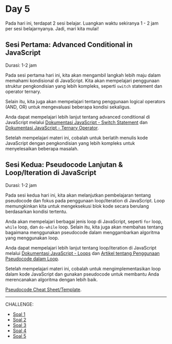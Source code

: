 # Day 5

Pada hari ini, terdapat 2 sesi belajar. Luangkan waktu sekiranya 1 - 2 jam per sesi belajarnyanya. Jadi, mari kita mulai!

## Sesi Pertama: Advanced Conditional in JavaScript

Durasi: 1-2 jam

Pada sesi pertama hari ini, kita akan mengambil langkah lebih maju dalam memahami kondisional di JavaScript. Kita akan mempelajari penggunaan struktur pengkondisian yang lebih kompleks, seperti `switch` statement dan operator ternary.

Selain itu, kita juga akan mempelajari tentang penggunaan logical operators (AND, OR) untuk mengevaluasi beberapa kondisi sekaligus.

Anda dapat mempelajari lebih lanjut tentang advanced conditional di JavaScript melalui [Dokumentasi JavaScript - Switch Statement](https://www.w3schools.com/js/js_switch.asp) dan [Dokumentasi JavaScript - Ternary Operator](https://www.w3schools.com/js/js_comparisons.asp).

Setelah mempelajari materi ini, cobalah untuk berlatih menulis kode JavaScript dengan pengkondisian yang lebih kompleks untuk menyelesaikan beberapa masalah.	


## Sesi Kedua: Pseudocode Lanjutan & Loop/Iteration di JavaScript

Durasi: 1-2 jam

Pada sesi kedua hari ini, kita akan melanjutkan pembelajaran tentang pseudocode dan fokus pada penggunaan loop/iteration di JavaScript. Loop memungkinkan kita untuk mengeksekusi blok kode secara berulang berdasarkan kondisi tertentu.

Anda akan mempelajari berbagai jenis loop di JavaScript, seperti `for` loop, `while` loop, dan `do-while` loop. Selain itu, kita juga akan membahas tentang bagaimana menggunakan pseudocode dalam menggambarkan algoritma yang menggunakan loop.

Anda dapat mempelajari lebih lanjut tentang loop/iteration di JavaScript melalui [Dokumentasi JavaScript - Loops](https://www.w3schools.com/js/js_loop_for.asp) dan [Artikel tentang Penggunaan Pseudocode dalam Loop](https://www.studytonight.com/post/pseudocode-loops-in-programming).

Setelah mempelajari materi ini, cobalah untuk mengimplementasikan loop dalam kode JavaScript dan gunakan pseudocode untuk membantu Anda merencanakan algoritma dengan lebih baik.

[Pseudocode Cheat Sheet/Template](/day4/pseudocodeCheatSheet.md).

---

CHALLENGE:

* [Soal 1](/day5/soal1.md)
* [Soal 2](/day5/soal2.md)
* [Soal 3](/day5/soal3.md)
* [Soal 4](/day5/soal4.md)
* [Soal 5](/day5/soal5.md)
